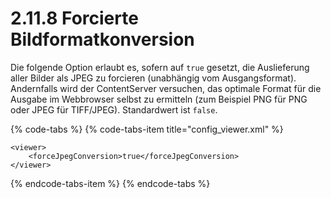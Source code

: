 # 2.11.8 Forcierte Bildformatkonversion

Die folgende Option erlaubt es, sofern auf `true` gesetzt, die Auslieferung aller Bilder als JPEG zu forcieren \(unabhängig vom Ausgangsformat\). Andernfalls wird der ContentServer versuchen, das optimale Format für die Ausgabe im Webbrowser selbst zu ermitteln \(zum Beispiel PNG für PNG oder JPEG für TIFF/JPEG\). Standardwert ist `false`.

{% code-tabs %}
{% code-tabs-item title="config\_viewer.xml" %}
```markup
<viewer>
    <forceJpegConversion>true</forceJpegConversion>
</viewer>
```
{% endcode-tabs-item %}
{% endcode-tabs %}

